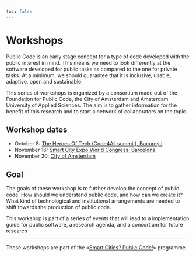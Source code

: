 ```yaml
---
toc: false
---
```


# Workshops

Public Code is an early stage concept for a type of code developed with the public interest in mind. This means we need to look differently at the software developed for public tasks as compared to the one for private tasks. At a minimum, we should guarantee that it is inclusive, usable, adaptive, open and sustainable.

This series of workshops is organized by a consortium made out of the Foundation for Public Code, the City of Amsterdam and Amsterdam University of Applied Sciences. The aim is to gather information for the benefit of this research and to start a network of collaborators on the topic.

## Workshop dates

* October 8: [The Heroes Of Tech (Code4All summit), București](bucharest.md)
* November 16: [Smart City Expo World Congress, Barcelona](barcelona.md)
* November 20: [City of Amsterdam](amsterdam.md)

## Goal

The goals of these workshop is to further develop the concept of public code. How should we understand public code, and how can we create it? What kind of technological and institutional arrangements are needed to shift towards the production of public code.

This workshop is part of a series of events that will lead to a implementation guide for public software, a research agenda, and a consortium for future research

---

These workshops are part of the «[Smart Cities? Public Code!](../index.md)» programme.
